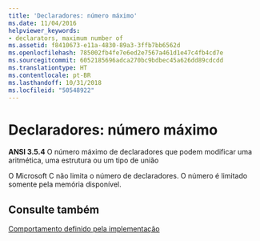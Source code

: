 ```yaml
---
title: 'Declaradores: número máximo'
ms.date: 11/04/2016
helpviewer_keywords:
- declarators, maximum number of
ms.assetid: f8410673-e11a-4830-89a3-3ffb7bb6562d
ms.openlocfilehash: 785002fb4fe7e6ed2e7567a461d1e47c4fb4cd7e
ms.sourcegitcommit: 6052185696adca270bc9bdbec45a626dd89cdcdd
ms.translationtype: HT
ms.contentlocale: pt-BR
ms.lasthandoff: 10/31/2018
ms.locfileid: "50548922"
---
```

# <a name="declarators-maximum-number"></a>Declaradores: número máximo

**ANSI 3.5.4** O número máximo de declaradores que podem modificar uma aritmética, uma estrutura ou um tipo de união

O Microsoft C não limita o número de declaradores. O número é limitado somente pela memória disponível.

## <a name="see-also"></a>Consulte também

[Comportamento definido pela implementação](../c-language/implementation-defined-behavior.md)